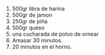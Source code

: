 1. 500gr libra de harina
2. 500gr de jamon
3. 250gr de piña
4. 500gr queso
5. una cucharada de polvo de ornear
6. Amasar 30 minutos.
7. 20 minutos en el horno.